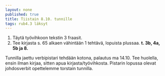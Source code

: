 ```yaml
---
layout: none
published: true
title: Tiistain 8.10. tunnille
tags: rub4.3 läksyt
---
```

1. Täytä työvihkoon tekstin 3 fraasit.
2. Tee kirjasta s. 65 alkaen vähintään 1 tehtävä, lopuista plussaa. **t. 3b, 4a, 5b ja 8.**

Tunnilla jaettu verbipistari tehdään kotona, palautus ma 14.10. Tee huolella, ensin ilman kirjaa, sitten apua kirjasta/työvihkosta. Pistarin lopussa olevat johdosverbit opettelemme torstain tunnilla.
